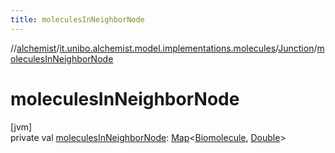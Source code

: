 ```yaml
---
title: moleculesInNeighborNode
---
```

//[alchemist](../../../index.html)/[it.unibo.alchemist.model.implementations.molecules](../index.html)/[Junction](index.html)/[moleculesInNeighborNode](molecules-in-neighbor-node.html)



# moleculesInNeighborNode



[jvm]\
private val [moleculesInNeighborNode](molecules-in-neighbor-node.html): [Map](https://docs.oracle.com/javase/8/docs/api/java/util/Map.html)<[Biomolecule](../-biomolecule/index.html), [Double](https://docs.oracle.com/javase/8/docs/api/java/lang/Double.html)>




